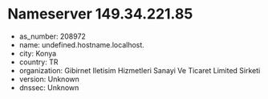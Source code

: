 # Nameserver 149.34.221.85

* as_number: 208972
* name: undefined.hostname.localhost.
* city: Konya
* country: TR
* organization: Gibirnet Iletisim Hizmetleri Sanayi Ve Ticaret Limited Sirketi
* version: Unknown
* dnssec: Unknown
